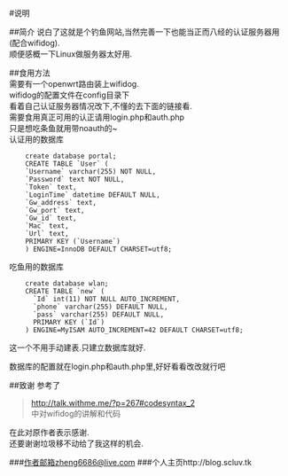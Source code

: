#说明  

##简介
说白了这就是个钓鱼网站,当然完善一下也能当正而八经的认证服务器用(配合wifidog).   
顺便感概一下Linux做服务器太好用. 

##食用方法  
需要有一个openwrt路由装上wifidog.  
wifidog的配置文件在config目录下  
看着自己认证服务器情况改下,不懂的去下面的链接看.  
需要食用真正可用的认正请用login.php和auth.php  
只是想吃条鱼就用带noauth的~  
认证用的数据库  
```
	create database portal;
	CREATE TABLE `User` (
	`Username` varchar(255) NOT NULL,
	`Password` text NOT NULL,
	`Token` text,
	`LoginTime` datetime DEFAULT NULL,
	`Gw_address` text,
	`Gw_port` text,
	`Gw_id` text,
	`Mac` text,
	`Url` text,
	PRIMARY KEY (`Username`)
	) ENGINE=InnoDB DEFAULT CHARSET=utf8;
```
  
  
吃鱼用的数据库  
```
	create database wlan;
	CREATE TABLE `new` (
	  `Id` int(11) NOT NULL AUTO_INCREMENT,
	  `phone` varchar(255) DEFAULT NULL,
	  `pass` varchar(255) DEFAULT NULL,
	  PRIMARY KEY (`Id`)
	) ENGINE=MyISAM AUTO_INCREMENT=42 DEFAULT CHARSET=utf8;
```	
这一个不用手动建表.只建立数据库就好.  
  
数据库的配置就在login.php和auth.php里,好好看看改改就行吧  


##致谢
参考了
>http://talk.withme.me/?p=267#codesyntax_2  
中对wifidog的讲解和代码  

在此对原作者表示感谢.  
还要谢谢垃圾移不动给了我这样的机会.  

###作者邮箱zheng6686@live.com
###个人主页http://blog.scluv.tk